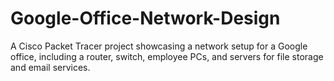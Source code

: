 # Google-Office-Network-Design
A Cisco Packet Tracer project showcasing a network setup for a Google office, including a router, switch, employee PCs, and servers for file storage and email services.
